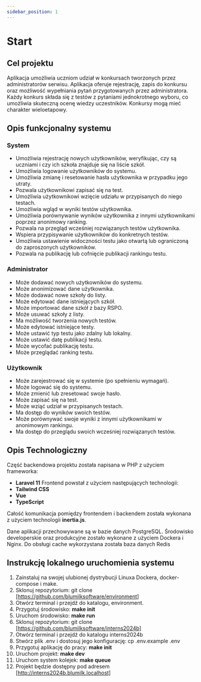 ```yaml
---
sidebar_position: 1
---
```

# Start

## **Cel projektu**
Aplikacja umożliwia uczniom udział w konkursach tworzonych przez administratorów serwisu. Aplikacja oferuje rejestrację, zapis do konkursu oraz możliwość wypełniania pytań przygotowanych przez administratora. Każdy konkurs składa się z testów z pytaniami jednokrotnego wyboru, co umożliwia skuteczną ocenę wiedzy uczestników. Konkursy mogą mieć charakter wieloetapowy.

## **Opis funkcjonalny systemu**
### **System**
- Umożliwia rejestrację nowych użytkowników, weryfikując, czy są uczniami i czy ich szkoła znajduje się na liście szkół.
- Umożliwia logowanie użytkowników do systemu.
- Umożliwia zmianę i resetowanie hasła użytkownika w przypadku jego utraty.
- Pozwala użytkownikowi zapisać się na test.
- Umożliwia użytkownikowi wzięcie udziału w przypisanych do niego testach.
- Umożliwia wgląd w wyniki testów użytkownika.
- Umożliwia porównywanie wyników użytkownika z innymi użytkownikami poprzez anonimowy ranking.
- Pozwala na przegląd wcześniej rozwiązanych testów użytkownika.
- Wspiera przypisywanie użytkowników do konkretnych testów.
- Umożliwia ustawienie widoczności testu jako otwartą lub ograniczoną do zaproszonych użytkowników.
- Pozwala na publikację lub cofnięcie publikacji rankingu testu.

### **Administrator**
- Może dodawać nowych użytkowników do systemu.
- Może anonimizować dane użytkownika.
- Może dodawać nowe szkoły do listy.
- Może edytować dane istniejących szkół.
- Może importować dane szkół z bazy RSPO.
- Może usuwać szkoły z listy.
- Ma możliwość tworzenia nowych testów.
- Może edytować istniejące testy.
- Może ustawić typ testu jako zdalny lub lokalny.
- Może ustawić datę publikacji testu.
- Może wycofać publikację testu.
- Może przeglądać ranking testu.

### **Użytkownik**
- Może zarejestrować się w systemie (po spełnieniu wymagań).
- Może logować się do systemu.
- Może zmienić lub zresetować swoje hasło.
- Może zapisać się na test.
- Może wziąć udział w przypisanych testach.
- Ma dostęp do wyników swoich testów.
- Może porównywać swoje wyniki z innymi użytkownikami w anonimowym rankingu.
- Ma dostęp do przeglądu swoich wcześniej rozwiązanych testów.

## **Opis Technologiczny**
Część backendowa projektu została napisana w PHP z użyciem frameworka:

- **Laravel 11**
Frontend powstał z użyciem następujących technologii:
- **Tailwind CSS**
- **Vue**
- **TypeScript**

Całość komunikacja pomiędzy frontendem i backendem została wykonana z użyciem technologii **inertia.js**.

Dane aplikacji przechowywane są w bazie danych PostgreSQL. Środowisko developerskie oraz produkcyjne zostało wykonane z użyciem Dockera i Nginx. Do obsługi cache wykorzystana została baza danych Redis

## **Instrukcję lokalnego uruchomienia systemu**
1. Zainstaluj na swojej ulubionej dystrybucji Linuxa Dockera, docker-compose i make.
2. Sklonuj repozytorium: git clone [https://github.com/blumilksoftware/environment]
3. Otwórz terminal i przejdź do katalogu, environment.
4. Przygotuj środowisko: **make init**
5. Uruchom środowisko: **make run**
6. Sklonuj repozytorium: git clone [https://github.com/blumilksoftware/interns2024b]
7. Otwórz terminal i przejdź do katalogu interns2024b
8. Stwórz plik .env i dostosuj jego konfigurację: cp .env.example .env
9. Przygotuj aplikację do pracy: **make init**
10. Uruchom projekt: **make dev**
11. Uruchom system kolejek: **make queue**
12. Projekt będzie dostępny pod adresem [http://interns2024b.blumilk.localhost]

